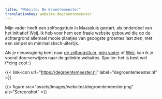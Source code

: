 ```yaml
---
title: "Website: De Groentemeester"
translationKey: website-degroentemeester
---
```


Mijn vader heeft een zelfoogsttuin in Maassluis gestart, als onderdeel van het initiatief [Weij](/projects/websites/weij). Ik heb voor hem een fraaie website gebouwd die op de achtergrond allemaal mooie plaatjes van geoogste groentes laat zien, met een simpel en minimalistisch uiterlijk.

Als je nieuwsgierig bent naar [de zelfoogsttuin](https://degroentemeester.nl/waarom), [mijn vader](https://degroentemeester.nl/over-mij) of [Weij](https://streekproeverijweij.nl), kan ik je vooral doorverwijzen naar de gelinkte websites. Spoiler: het is best wel f*cing cool :)

<span hidden>Post information</span> {{< link-icon url="https://degroentemeester.nl" label="degroentemeester.nl" >}}

{{< figure src="assets/images/websites/degroentemeester.png" alt="Screenshot" >}}
